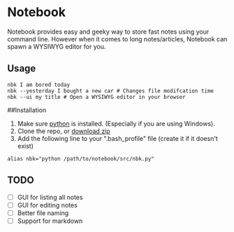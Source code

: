 # Notebook
Notebook provides easy and geeky way to store fast notes using your command line. 
However when it comes to long notes/articles, Notebook can spawn a WYSIWYG editor for you. 

## Usage
```
nbk I am bored today
nbk --yesterday I bought a new car # Changes file modifcation time
nbk --ui my title # Open a WYSIWYG editor in your browser
```

##Installation
1. Make sure [python](https://www.python.org/downloads/) is installed. (Especially if you are using Windows).   
2. Clone the repo, or [download zip](https://github.com/tabdulradi/notebook/archive/master.zip)
3. Add the following line to your ".bash_profile" file (create it if it doesn't exist)  
```
alias nbk="python /path/to/notebook/src/nbk.py"
```

## TODO
- [ ] GUI for listing all notes
- [ ] GUI for editing notes
- [ ] Better file naming
- [ ] Support for markdown